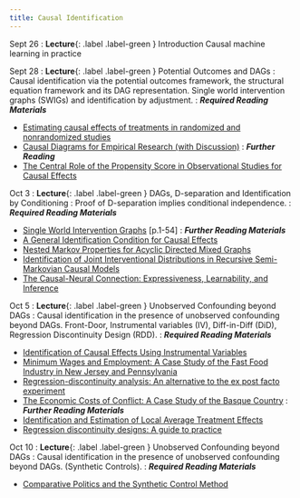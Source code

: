 ```yaml
---
title: Causal Identification
---
```


Sept 26
: **Lecture**{: .label .label-green } Introduction
Causal machine learning in practice 

Sept 28
: **Lecture**{: .label .label-green } Potential Outcomes and DAGs
: Causal identification via the potential outcomes framework, the structural equation framework and its DAG representation. Single world intervention graphs (SWIGs) and identification by adjustment. 
: ***Required Reading Materials***
- [Estimating causal effects of treatments in randomized and nonrandomized studies](http://www.fsb.muohio.edu/lij14/420_paper_Rubin74.pdf)
- [Causal Diagrams for Empirical Research (with Discussion)](https://www.jstor.org/stable/2337329)
: ***Further Reading***
- [The Central Role of the Propensity Score in Observational Studies for Causal Effects](https://www.jstor.org/stable/2335942#metadata_info_tab_contents)


Oct 3
: **Lecture**{: .label .label-green } DAGs, D-separation and Identification by Conditioning
: Proof of D-separation implies conditional independence.
: ***Required Reading Materials***
- [Single World Intervention Graphs](https://csss.uw.edu/Papers/wp128.pdf) [p.1-54]
: ***Further Reading Materials***
- [A General Identification Condition for Causal Effects](https://ftp.cs.ucla.edu/pub/stat_ser/R290-A.pdf)
- [Nested Markov Properties for Acyclic Directed Mixed Graphs](https://arxiv.org/abs/1701.06686)
- [Identification of Joint Interventional Distributions in Recursive Semi-Markovian Causal Models](https://ftp.cs.ucla.edu/pub/stat_ser/r327.pdf)
- [The Causal-Neural Connection: Expressiveness, Learnability, and Inference](https://arxiv.org/abs/2107.00793)

Oct 5
: **Lecture**{: .label .label-green } Unobserved Confounding beyond DAGs
: Causal identification in the presence of unobserved confounding beyond DAGs. Front-Door, Instrumental variables (IV), Diff-in-Diff (DiD), Regression Discontinuity Design (RDD). 
: ***Required Reading Materials***
- [Identification of Causal Effects Using Instrumental Variables](https://www.jstor.org/stable/2291629)
- [Minimum Wages and Employment: A Case Study of the Fast Food Industry in New Jersey and Pennsylvania](https://www.nber.org/papers/w4509)
- [Regression-discontinuity analysis: An alternative to the ex post facto experiment](https://psycnet.apa.org/record/1962-00061-001)
- [The Economic Costs of Conflict: A Case Study of the Basque Country](https://www.aeaweb.org/articles?id=10.1257/000282803321455188)
: ***Further Reading Materials***
- [Identification and Estimation of Local Average Treatment Effects](https://www.jstor.org/stable/2291629)
- [Regression discontinuity designs: A guide to practice](https://www.sciencedirect.com/science/article/pii/S0304407607001091)

Oct 10
: **Lecture**{: .label .label-green } Unobserved Confounding beyond DAGs
: Causal identification in the presence of unobserved confounding beyond DAGs. (Synthetic Controls). 
: ***Required Reading Materials***
- [Comparative Politics and the Synthetic Control Method](https://economics.mit.edu/sites/default/files/publications/Comparative%20Politics%20and%20the%20Synthetic%20Control.pdf)



